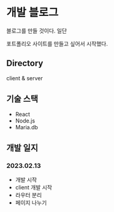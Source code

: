 # 개발 블로그
블로그를 만들 것이다. 일단 

포트폴리오 사이트를 만들고 싶어서 시작했다.

## Directory
client & server

## 기술 스택
- React 
- Node.js
- Maria.db

## 개발 일지
### 2023.02.13
- 개발 시작
- client 개발 시작
- 라우터 분리
- 페이지 나누기